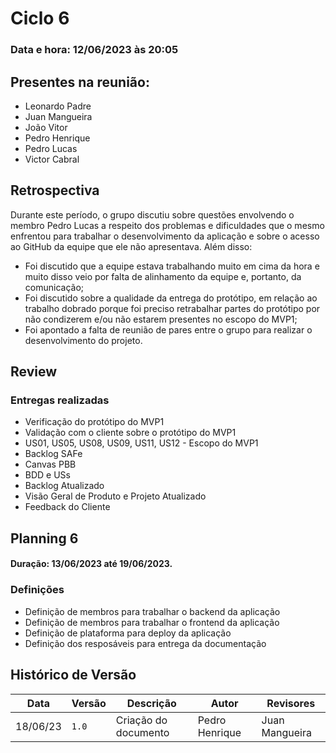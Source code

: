 # Ciclo 6

### Data e hora: 12/06/2023 às 20:05

## Presentes na reunião:

- Leonardo Padre
- Juan Mangueira
- João Vitor
- Pedro Henrique
- Pedro Lucas
- Victor Cabral

## Retrospectiva
Durante este período, o grupo discutiu sobre questões envolvendo o membro Pedro Lucas a respeito dos problemas e dificuldades que o mesmo enfrentou para trabalhar o desenvolvimento da aplicação e sobre o acesso ao GitHub da equipe que ele não apresentava. Além disso:
- Foi discutido que a equipe estava trabalhando muito em cima da hora e muito disso veio por falta de alinhamento da equipe e, portanto, da comunicação;
- Foi discutido sobre a qualidade da entrega do protótipo, em relação ao trabalho dobrado porque foi preciso retrabalhar partes do protótipo por não condizerem e/ou não estarem presentes no escopo do MVP1;
- Foi apontado a falta de reunião de pares entre o grupo para realizar o desenvolvimento do projeto.


## Review

### Entregas realizadas

* Verificação do protótipo do MVP1
* Validação com o cliente sobre o protótipo do MVP1
* US01, US05, US08, US09, US11, US12 - Escopo do MVP1
* Backlog SAFe
* Canvas PBB
* BDD e USs
* Backlog Atualizado
* Visão Geral de Produto e Projeto Atualizado
* Feedback do Cliente

## Planning 6

#### Duração: 13/06/2023 até 19/06/2023.

### Definições

* Definição de membros para trabalhar o backend da aplicação
* Definição de membros para trabalhar o frontend da aplicação
* Definição de plataforma para deploy da aplicação
* Definição dos resposáveis para entrega da documentação

## Histórico de Versão

Data | Versão | Descrição | Autor | Revisores
---- | ------ | --------- | ----- | ---------
18/06/23 | `1.0` | Criação do documento | Pedro Henrique | Juan Mangueira